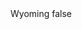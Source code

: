 <?xml version="1.0" encoding="UTF-8"?>
<CustomMetadata xmlns="http://soap.sforce.com/2006/04/metadata">
    <label>Wyoming</label>
    <protected>false</protected>
</CustomMetadata>
